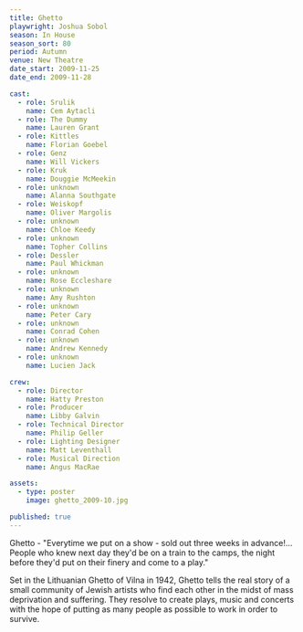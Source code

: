 ```yaml
---
title: Ghetto
playwright: Joshua Sobol
season: In House
season_sort: 80
period: Autumn
venue: New Theatre
date_start: 2009-11-25
date_end: 2009-11-28

cast:
  - role: Srulik
    name: Cem Aytacli
  - role: The Dummy
    name: Lauren Grant
  - role: Kittles
    name: Florian Goebel
  - role: Genz
    name: Will Vickers
  - role: Kruk
    name: Douggie McMeekin
  - role: unknown
    name: Alanna Southgate
  - role: Weiskopf
    name: Oliver Margolis
  - role: unknown
    name: Chloe Keedy
  - role: unknown
    name: Topher Collins
  - role: Dessler
    name: Paul Whickman
  - role: unknown
    name: Rose Eccleshare
  - role: unknown
    name: Amy Rushton
  - role: unknown
    name: Peter Cary
  - role: unknown
    name: Conrad Cohen
  - role: unknown
    name: Andrew Kennedy
  - role: unknown
    name: Lucien Jack

crew:
  - role: Director
    name: Hatty Preston
  - role: Producer
    name: Libby Galvin
  - role: Technical Director
    name: Philip Geller
  - role: Lighting Designer
    name: Matt Leventhall
  - role: Musical Direction
    name: Angus MacRae

assets:
  - type: poster
    image: ghetto_2009-10.jpg

published: true
---
```


Ghetto - "Everytime we put on a show - sold out three weeks in advance!... People who knew next day they'd be on a train to the camps, the night before they'd put on their finery and come to a play."

Set in the Lithuanian Ghetto of Vilna in 1942, Ghetto tells the real story of a small community of Jewish artists who find each other in the midst of mass deprivation and suffering. They resolve to create plays, music and concerts with the hope of putting as many people as possible to work in order to survive.

